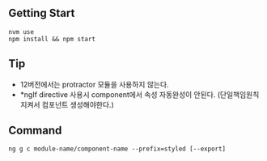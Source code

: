 ## Getting Start

```shell
nvm use
npm install && npm start
```

## Tip

- 12버전에서는 protractor 모듈을 사용하지 않는다.
- \*ngIf directive 사용시 component에서 속성 자동완성이 안된다. (단일책임원칙 지켜서 컴포넌트 생성해야한다.)

## Command

```shell
ng g c module-name/component-name --prefix=styled [--export]
```

